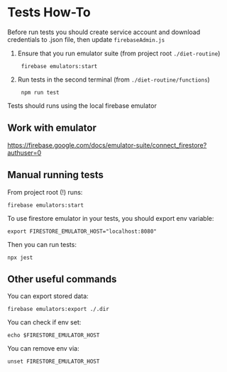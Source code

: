 # Tests How-To

Before run tests you should create service account and download credentials to .json file, then update `firebaseAdmin.js`

1. Ensure that you run emulator suite (from project root `./diet-routine`)

        firebase emulators:start

2. Run tests in the second terminal (from `./diet-routine/functions`)

        npm run test

Tests should runs using the local firebase emulator

## Work with emulator

https://firebase.google.com/docs/emulator-suite/connect_firestore?authuser=0

## Manual running tests

From project root (!) runs:

    firebase emulators:start

To use firestore emulator in your tests, you should export env variable:

    export FIRESTORE_EMULATOR_HOST="localhost:8080"

Then you can run tests:

    npx jest

## Other useful commands

You can export stored data:

    firebase emulators:export ./.dir

You can check if env set:

    echo $FIRESTORE_EMULATOR_HOST

You can remove env via:

    unset FIRESTORE_EMULATOR_HOST
